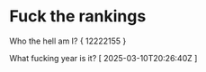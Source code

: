 # Fuck the rankings

Who the hell am I?
{ 12222155 }

What fucking year is it?
[ 2025-03-10T20:26:40Z ]

